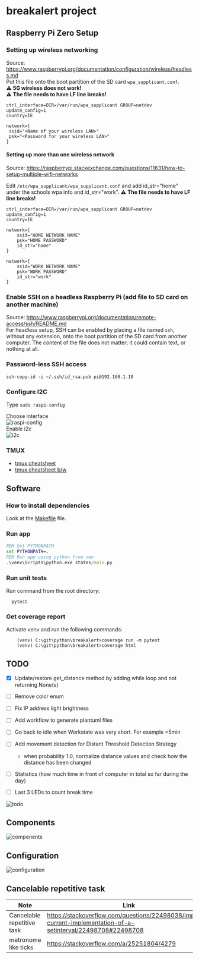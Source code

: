 # breakalert project

## Raspberry Pi Zero Setup

### Setting up wireless networking

Source: <https://www.raspberrypi.org/documentation/configuration/wireless/headless.md>  
Put this file onto the boot partition of the SD card `wpa_supplicant.conf`.   
:warning: **5G wireless does not work!**  
:warning: **The file needs to have LF line breaks!**

```properties
ctrl_interface=DIR=/var/run/wpa_supplicant GROUP=netdev
update_config=1
country=IE

network={
 ssid="<Name of your wireless LAN>"
 psk="<Password for your wireless LAN>"
}
```

#### Setting up more than one wireless network

Source: <https://raspberrypi.stackexchange.com/questions/11631/how-to-setup-multiple-wifi-networks>

Edit `/etc/wpa_supplicant/wpa_supplicant.conf` and add id_str="home" under the schools wpa info and id_str="work".
:warning: **The file needs to have LF line breaks!**  

```properties
ctrl_interface=DIR=/var/run/wpa_supplicant GROUP=netdev
update_config=1
country=IE

network={
    ssid="HOME NETWORK NAME"
    psk="HOME PASSWORD"
    id_str="home"
}

network={
    ssid="WORK NETWORK NAME"
    psk="WORK PASSWORD"
    id_str="work"
}
```

### Enable SSH on a headless Raspberry Pi (add file to SD card on another machine)

Source: <https://www.raspberrypi.org/documentation/remote-access/ssh/README.md>  
For headless setup, SSH can be enabled by placing a file named `ssh`, without any extension, onto the boot partition of the SD card from another computer. The content of the file does not matter; it could contain text, or nothing at all.

### Password-less SSH access

`ssh-copy-id -i ~/.ssh/id_rsa.pub pi@192.168.1.10`

### Configure I2C

Type `sudo raspi-config`  

Choose interface  
![raspi-config](./docs/img/rasp-config.png)  
Enable i2c  
![i2c](./docs/img/i2c.png)  

### TMUX

- [tmux cheatsheet](./docs/img/tmux.png)
- [tmux cheatsheet b/w](./docs/img/tmux-printer.png)

## Software

### How to install dependencies

Look at the [Makefile](./Makefile) file.

### Run app

```bat
REM Set PYTHONPATH
set PYTHONPATH=.
REM Run app using python from ven
.\venv\Scripts\python.exe states/main.py
```

### Run unit tests

Run command from the root directory:

```shell
  pytest
```

### Get coverage report

Activate venv and run the following commands:

```shell
    (venv) C:\git\python\breakalert>coverage run -m pytest
    (venv) C:\git\python\breakalert>coverage html
```

## TODO

- [x] Update/restore get_distance method by adding while loop and not returning None(s)
- [ ] Remove color enum
- [ ] Fix IP address light brightness
- [ ] Add workflow to generate plantuml files
- [ ] Go back to idle when Workstate was very short. For example <5min
- [ ] Add movement detection for Distant Threshold Detection Strategy
  - when probability 1.0, normalize distance values and check how the distance has been changed
- [ ] Statistics (how much time in front of computer in total so far during the day)
- [ ] Last 3 LEDs to count break time
  
 
![todo](./docs/uml/todo-mindmap.svg)

## Components

![compenents](./docs/uml/compenents.svg)

## Configuration

![configuration](./docs/uml/configuration.svg)

## Cancelable repetitive task

| Note                       | Link                                                                                                             |
| -------------------------- | ---------------------------------------------------------------------------------------------------------------- |
| Cancelable repetitive task | <https://stackoverflow.com/questions/22498038/improve-current-implementation-of-a-setinterval/22498708#22498708> |
| metronome like ticks       | <https://stackoverflow.com/a/25251804/4279>                                                                      |
